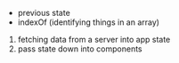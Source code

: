 - previous state
- indexOf (identifying things in an array)


1. fetching data from a server into app state
2. pass state down into components